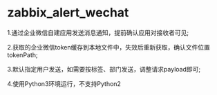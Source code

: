 # zabbix_alert_wechat

1.通过企业微信自建应用发送消息通知，提前确认应用对接收者可见;

2.获取的企业微信token缓存到本地文件中，失效后重新获取，确认文件位置tokenPath;

3.默认指定用户发送，如需要按标签、部门发送，调整请求payload即可;

4.使用Python3环境运行，不支持Python2
